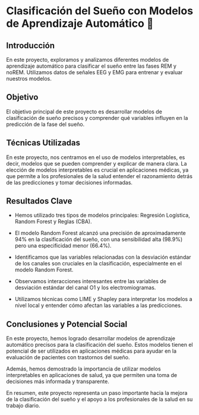 # Clasificación del Sueño con Modelos de Aprendizaje Automático 🌙

## Introducción

En este proyecto, exploramos y analizamos diferentes modelos de aprendizaje automático para clasificar el sueño entre las fases REM y noREM. Utilizamos datos de señales EEG y EMG para entrenar y evaluar nuestros modelos.

## Objetivo

El objetivo principal de este proyecto es desarrollar modelos de clasificación de sueño precisos y comprender qué variables influyen en la predicción de la fase del sueño.

## Técnicas Utilizadas

En este proyecto, nos centramos en el uso de modelos interpretables, es decir, modelos que se pueden comprender y explicar de manera clara. La elección de modelos interpretables es crucial en aplicaciones médicas, ya que permite a los profesionales de la salud entender el razonamiento detrás de las predicciones y tomar decisiones informadas.

## Resultados Clave

- Hemos utilizado tres tipos de modelos principales: Regresión Logística, Random Forest y Reglas (CBA).

- El modelo Random Forest alcanzó una precisión de aproximadamente 94% en la clasificación del sueño, con una sensibilidad alta (98.9%) pero una especificidad menor (66.4%).

- Identificamos que las variables relacionadas con la desviación estándar de los canales son cruciales en la clasificación, especialmente en el modelo Random Forest.

- Observamos interacciones interesantes entre las variables de desviación estándar del canal O1 y los electromiogramas.

- Utilizamos técnicas como LIME y Shapley para interpretar los modelos a nivel local y entender cómo afectan las variables a las predicciones.

## Conclusiones y Potencial Social

En este proyecto, hemos logrado desarrollar modelos de aprendizaje automático precisos para la clasificación del sueño. Estos modelos tienen el potencial de ser utilizados en aplicaciones médicas para ayudar en la evaluación de pacientes con trastornos del sueño.

Además, hemos demostrado la importancia de utilizar modelos interpretables en aplicaciones de salud, ya que permiten una toma de decisiones más informada y transparente.

En resumen, este proyecto representa un paso importante hacia la mejora de la clasificación del sueño y el apoyo a los profesionales de la salud en su trabajo diario.


